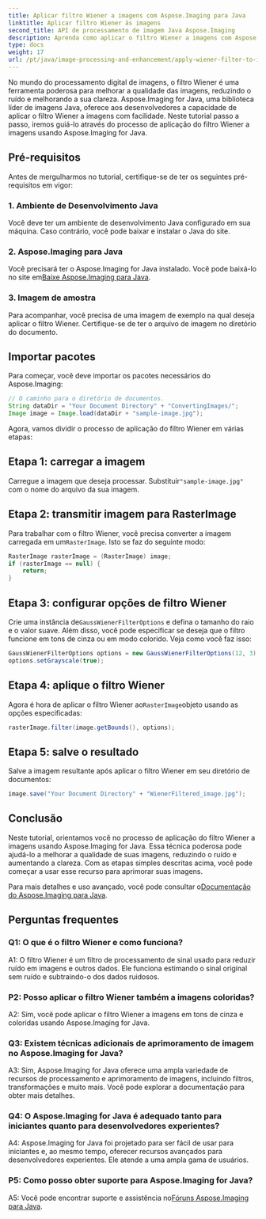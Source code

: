 ```yaml
---
title: Aplicar filtro Wiener a imagens com Aspose.Imaging para Java
linktitle: Aplicar filtro Wiener às imagens
second_title: API de processamento de imagem Java Aspose.Imaging
description: Aprenda como aplicar o filtro Wiener a imagens com Aspose.Imaging for Java, melhorando a qualidade da imagem e reduzindo o ruído sem esforço.
type: docs
weight: 17
url: /pt/java/image-processing-and-enhancement/apply-wiener-filter-to-images/
---
```


No mundo do processamento digital de imagens, o filtro Wiener é uma ferramenta poderosa para melhorar a qualidade das imagens, reduzindo o ruído e melhorando a sua clareza. Aspose.Imaging for Java, uma biblioteca líder de imagens Java, oferece aos desenvolvedores a capacidade de aplicar o filtro Wiener a imagens com facilidade. Neste tutorial passo a passo, iremos guiá-lo através do processo de aplicação do filtro Wiener a imagens usando Aspose.Imaging for Java.

## Pré-requisitos

Antes de mergulharmos no tutorial, certifique-se de ter os seguintes pré-requisitos em vigor:

### 1. Ambiente de Desenvolvimento Java

Você deve ter um ambiente de desenvolvimento Java configurado em sua máquina. Caso contrário, você pode baixar e instalar o Java do site.

### 2. Aspose.Imaging para Java

Você precisará ter o Aspose.Imaging for Java instalado. Você pode baixá-lo no site em[Baixe Aspose.Imaging para Java](https://releases.aspose.com/imaging/java/).

### 3. Imagem de amostra

Para acompanhar, você precisa de uma imagem de exemplo na qual deseja aplicar o filtro Wiener. Certifique-se de ter o arquivo de imagem no diretório do documento.

## Importar pacotes

Para começar, você deve importar os pacotes necessários do Aspose.Imaging:

```java
// O caminho para o diretório de documentos.
String dataDir = "Your Document Directory" + "ConvertingImages/";
Image image = Image.load(dataDir + "sample-image.jpg");
```

Agora, vamos dividir o processo de aplicação do filtro Wiener em várias etapas:

## Etapa 1: carregar a imagem

 Carregue a imagem que deseja processar. Substituir`"sample-image.jpg"` com o nome do arquivo da sua imagem.

## Etapa 2: transmitir imagem para RasterImage

 Para trabalhar com o filtro Wiener, você precisa converter a imagem carregada em um`RasterImage`. Isto se faz do seguinte modo:

```java
RasterImage rasterImage = (RasterImage) image;
if (rasterImage == null) {
    return;
}
```

## Etapa 3: configurar opções de filtro Wiener

 Crie uma instância de`GaussWienerFilterOptions` e defina o tamanho do raio e o valor suave. Além disso, você pode especificar se deseja que o filtro funcione em tons de cinza ou em modo colorido. Veja como você faz isso:

```java
GaussWienerFilterOptions options = new GaussWienerFilterOptions(12, 3);
options.setGrayscale(true);
```

## Etapa 4: aplique o filtro Wiener

 Agora é hora de aplicar o filtro Wiener ao`RasterImage`objeto usando as opções especificadas:

```java
rasterImage.filter(image.getBounds(), options);
```

## Etapa 5: salve o resultado

Salve a imagem resultante após aplicar o filtro Wiener em seu diretório de documentos:

```java
image.save("Your Document Directory" + "WienerFiltered_image.jpg");
```

## Conclusão

Neste tutorial, orientamos você no processo de aplicação do filtro Wiener a imagens usando Aspose.Imaging for Java. Essa técnica poderosa pode ajudá-lo a melhorar a qualidade de suas imagens, reduzindo o ruído e aumentando a clareza. Com as etapas simples descritas acima, você pode começar a usar esse recurso para aprimorar suas imagens.

 Para mais detalhes e uso avançado, você pode consultar o[Documentação do Aspose.Imaging para Java](https://reference.aspose.com/imaging/java/).

## Perguntas frequentes

### Q1: O que é o filtro Wiener e como funciona?

A1: O filtro Wiener é um filtro de processamento de sinal usado para reduzir ruído em imagens e outros dados. Ele funciona estimando o sinal original sem ruído e subtraindo-o dos dados ruidosos.

### P2: Posso aplicar o filtro Wiener também a imagens coloridas?

A2: Sim, você pode aplicar o filtro Wiener a imagens em tons de cinza e coloridas usando Aspose.Imaging for Java.

### Q3: Existem técnicas adicionais de aprimoramento de imagem no Aspose.Imaging for Java?

A3: Sim, Aspose.Imaging for Java oferece uma ampla variedade de recursos de processamento e aprimoramento de imagens, incluindo filtros, transformações e muito mais. Você pode explorar a documentação para obter mais detalhes.

### Q4: O Aspose.Imaging for Java é adequado tanto para iniciantes quanto para desenvolvedores experientes?

A4: Aspose.Imaging for Java foi projetado para ser fácil de usar para iniciantes e, ao mesmo tempo, oferecer recursos avançados para desenvolvedores experientes. Ele atende a uma ampla gama de usuários.

### P5: Como posso obter suporte para Aspose.Imaging for Java?

 A5: Você pode encontrar suporte e assistência no[Fóruns Aspose.Imaging para Java](https://forum.aspose.com/).